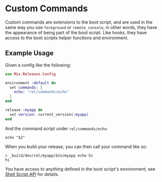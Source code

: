 # Custom Commands

Custom commands are extensions to the boot script, and are used in the same
way you use `foreground` or `remote_console`, in other words, they have the
appearance of being part of the boot script. Like hooks, they have access to
the boot scripts helper functions and environment.

## Example Usage

Given a config like the following:


```elixir
use Mix.Releases.Config

environment :default do
  set commands: [
    echo: "rel/commands/echo"
  ]
end

release :myapp do
  set version: current_version(:myapp)
end
```

And the command script under `rel/commands/echo`:

```shell
echo "$2"
```

When you build your release, you can then call your command like so:

```
> _build/dev/rel/myapp/bin/myapp echo hi
hi
```

You have access to anything defined in the boot script's environment,
see [Shell Script API](https://hexdocs.pm/distillery/shell-script-api.html) for
details.
